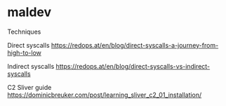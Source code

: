 # maldev
Techniques

Direct syscalls
https://redops.at/en/blog/direct-syscalls-a-journey-from-high-to-low

Indirect syscalls
https://redops.at/en/blog/direct-syscalls-vs-indirect-syscalls

C2
Sliver guide
https://dominicbreuker.com/post/learning_sliver_c2_01_installation/


